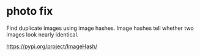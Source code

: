 photo fix
=========

Find duplicate images using image hashes. Image hashes tell whether two images look nearly identical.

https://pypi.org/project/ImageHash/
